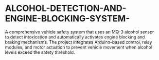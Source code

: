 # ALCOHOL-DETECTION-AND-ENGINE-BLOCKING-SYSTEM-
A comprehensive vehicle safety system that uses an MQ-3 alcohol sensor to detect intoxication and automatically activates engine blocking and braking mechanisms. The project integrates Arduino-based control, relay modules, and motor actuation to prevent vehicle movement when alcohol levels exceed the safety threshold.

